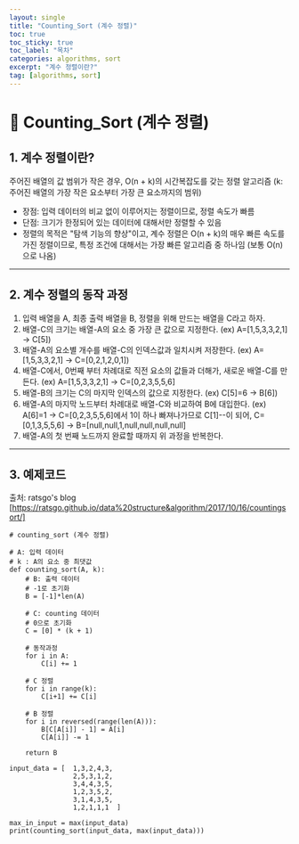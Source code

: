 ```yaml
---
layout: single
title: "Counting_Sort (계수 정렬)"
toc: true
toc_sticky: true
toc_label: "목차"
categories: algorithms, sort
excerpt: "계수 정렬이란?"
tag: [algorithms, sort]
---
```


# 📘 Counting_Sort (계수 정렬)

## 1. 계수 정렬이란?
주어진 배열의 값 범위가 작은 경우, O(n + k)의 시간복잡도를 갖는 정렬 알고리즘 (k: 주어진 배열의 가장 작은 요소부터 가장 큰 요소까지의 범위)  

- 장점: 입력 데이터의 비교 없이 이루어지는 정렬이므로, 정렬 속도가 빠름
- 단점: 크기가 한정되어 있는 데이터에 대해서만 정렬할 수 있음
- 정렬의 목적은 "탐색 기능의 향상"이고, 계수 정렬은 O(n + k)의 매우 빠른 속도를 가진 정렬이므로, 특정 조건에 대해서는 가장 빠른 알고리즘 중 하나임 (보통 O(n)으로 나옴)

---

## 2. 계수 정렬의 동작 과정
1. 입력 배열을 A, 최종 출력 배열을 B, 정렬을 위해 만드는 배열을 C라고 하자.  
2. 배열-C의 크기는 배열-A의 요소 중 가장 큰 값으로 지정한다. (ex) A=[1,5,3,3,2,1] -> C[5])  
3. 배열-A의 요소별 개수를 배열-C의 인덱스값과 일치시켜 저장한다. (ex) A=[1,5,3,3,2,1] -> C=[0,2,1,2,0,1])
4. 배열-C에서, 0번째 부터 차례대로 직전 요소의 값들과 더해가, 새로운 배열-C를 만든다. (ex) A=[1,5,3,3,2,1] -> C=[0,2,3,5,5,6]
5. 배열-B의 크기는 C의 마지막 인덱스의 값으로 지정한다. (ex) C[5]=6 -> B[6])
6. 배열-A의 마지막 노드부터 차례대로 배열-C와 비교하여 B에 대입한다. (ex) A[6]=1 -> C=[0,2,3,5,5,6]에서 1이 하나 빠져나가므로 C[1]--이 되어, C=[0,1,3,5,5,6] -> B=[null,null,1,null,null,null,null]
7. 배열-A의 첫 번째 노드까지 완료할 때까지 위 과정을 반복한다.

--- 

## 3. 예제코드
출처: ratsgo's blog [https://ratsgo.github.io/data%20structure&algorithm/2017/10/16/countingsort/]

```
# counting_sort (계수 정렬)

# A: 입력 데이터
# k : A의 요소 중 최댓값
def counting_sort(A, k):
    # B: 출력 데이터
    # -1로 초기화
    B = [-1]*len(A)

    # C: counting 데이터
    # 0으로 초기화
    C = [0] * (k + 1)

    # 동작과정
    for i in A:
        C[i] += 1

    # C 정렬
    for i in range(k):
        C[i+1] += C[i]

    # B 정렬
    for i in reversed(range(len(A))):
        B[C[A[i]] - 1] = A[i]
        C[A[i]] -= 1
    
    return B

input_data = [  1,3,2,4,3,
                2,5,3,1,2,
                3,4,4,3,5,
                1,2,3,5,2,
                3,1,4,3,5,
                1,2,1,1,1  ] 

max_in_input = max(input_data)
print(counting_sort(input_data, max(input_data)))

```
